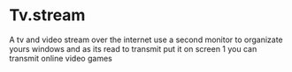 # Tv.stream
A tv and video stream over the internet use a second monitor to organizate  yours windows and as its read to transmit put it on screen 1 you can transmit online video games

